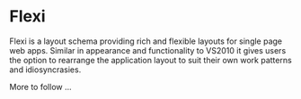 Flexi
=====

Flexi is a layout schema providing rich and flexible layouts for single page web apps. Similar in appearance and
functionality to VS2010 it gives users the option to rearrange the application layout to suit their own work patterns
and idiosyncrasies.


More to follow ...